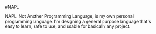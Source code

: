 #NAPL

NAPL, Not Another Programming Language, is my own personal programming language.
I'm designing a general purpose language that's easy to learn, safe to use, and
usable for basically any project.
